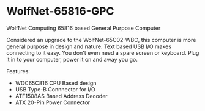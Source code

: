 # WolfNet-65816-GPC
 WolfNet Computing 65816 based General Purpose Computer

Considered an upgrade to the WolfNet-65C02-WBC, this computer is more general purpose in design and nature. Text based USB I/O makes connecting to it easy. You don't even need a spare screen or keyboard. Plug it in to your computer, power it on and away you go.   

Features:  
 - WDC65C816 CPU Based design
 - USB Type-B Connnector for I/O
 - ATF1508AS Based Address Decoder
 - ATX 20-Pin Power Connector
